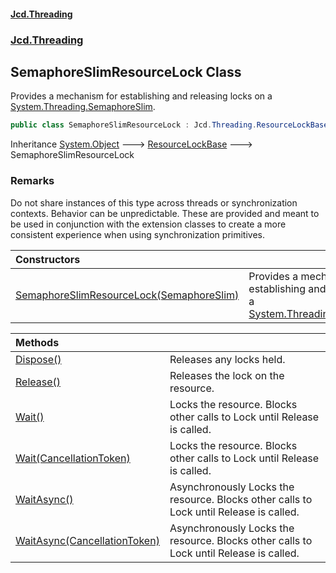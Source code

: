#### [Jcd.Threading](index.md 'index')
### [Jcd.Threading](Jcd.Threading.md 'Jcd.Threading')

## SemaphoreSlimResourceLock Class

Provides a mechanism for establishing and releasing locks on a [System.Threading.SemaphoreSlim](https://docs.microsoft.com/en-us/dotnet/api/System.Threading.SemaphoreSlim 'System.Threading.SemaphoreSlim').

```csharp
public class SemaphoreSlimResourceLock : Jcd.Threading.ResourceLockBase
```

Inheritance [System.Object](https://docs.microsoft.com/en-us/dotnet/api/System.Object 'System.Object') &#129106; [ResourceLockBase](ResourceLockBase.md 'Jcd.Threading.ResourceLockBase') &#129106; SemaphoreSlimResourceLock

### Remarks

Do not share instances of this type across threads or synchronization contexts.
Behavior can be unpredictable. These are provided and meant to be used in conjunction
with the extension classes to create a more consistent experience when using
synchronization primitives.

| Constructors | |
| :--- | :--- |
| [SemaphoreSlimResourceLock(SemaphoreSlim)](SemaphoreSlimResourceLock..ctor.IChqjw3fYT+2pNVk0peOGw.md 'Jcd.Threading.SemaphoreSlimResourceLock.SemaphoreSlimResourceLock(System.Threading.SemaphoreSlim)') | Provides a mechanism for establishing and releasing locks on a [System.Threading.SemaphoreSlim](https://docs.microsoft.com/en-us/dotnet/api/System.Threading.SemaphoreSlim 'System.Threading.SemaphoreSlim'). |

| Methods | |
| :--- | :--- |
| [Dispose()](SemaphoreSlimResourceLock.Dispose().md 'Jcd.Threading.SemaphoreSlimResourceLock.Dispose()') | Releases any locks held. |
| [Release()](SemaphoreSlimResourceLock.Release().md 'Jcd.Threading.SemaphoreSlimResourceLock.Release()') | Releases the lock on the resource. |
| [Wait()](SemaphoreSlimResourceLock.Wait().md 'Jcd.Threading.SemaphoreSlimResourceLock.Wait()') | Locks the resource. Blocks other calls to Lock until Release is called. |
| [Wait(CancellationToken)](SemaphoreSlimResourceLock.Wait.JAeVK594xSGa0d3twTWh+w.md 'Jcd.Threading.SemaphoreSlimResourceLock.Wait(System.Threading.CancellationToken)') | Locks the resource. Blocks other calls to Lock until Release is called. |
| [WaitAsync()](SemaphoreSlimResourceLock.WaitAsync().md 'Jcd.Threading.SemaphoreSlimResourceLock.WaitAsync()') | Asynchronously Locks the resource. Blocks other calls to Lock until Release is called. |
| [WaitAsync(CancellationToken)](SemaphoreSlimResourceLock.WaitAsync.ZQaziGW4glLqHQbYoy3tzw.md 'Jcd.Threading.SemaphoreSlimResourceLock.WaitAsync(System.Threading.CancellationToken)') | Asynchronously Locks the resource. Blocks other calls to Lock until Release is called. |
